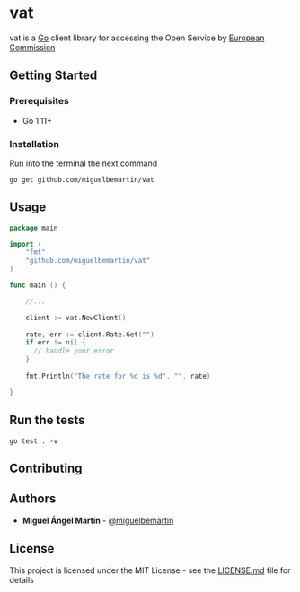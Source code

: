 # vat
vat is a [Go](https://golang.org/) client library for accessing the Open Service by [European Commission](https://ec.europa.eu/commission/index_en)

## Getting Started

### Prerequisites
- Go 1.11+

### Installation
Run into the terminal the next command

```
go get github.com/miguelbemartin/vat
```

## Usage
```go
package main

import (
	"fmt"
	"github.com/miguelbemartin/vat"
)

func main () {

    //...

    client := vat.NewClient()
    
    rate, err := client.Rate.Get("")
    if err != nil {
      // handle your error
    }
    
    fmt.Println("The rate for %d is %d", "", rate)

}
```

## Run the tests
```
go test . -v
```

## Contributing

## Authors
* **Miguel Ángel Martín** - [@miguelbemartin](https://twitter.com/miguelbemartin)

## License
This project is licensed under the MIT License - see the [LICENSE.md](LICENSE.md) file for details
